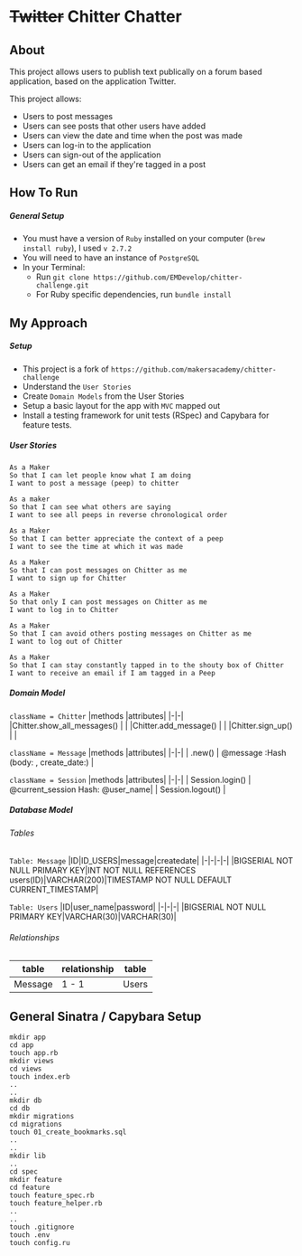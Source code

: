 # ~~Twitter~~ Chitter Chatter

## About

This project allows users to publish text publically on a forum based application, based on the application Twitter.

This project allows:

- Users to post messages
- Users can see posts that other users have added
- Users can view the date and time when the post was made
- Users can log-in to the application
- Users can sign-out of the application
- Users can get an email if they're tagged in a post

## How To Run

##### General Setup

- You must have a version of `Ruby` installed on your computer (`brew install ruby`), I used `v 2.7.2`
- You will need to have an instance of `PostgreSQL`
- In your Terminal:
  - Run `git clone https://github.com/EMDevelop/chitter-challenge.git`
  - For Ruby specific dependencies, run `bundle install`

## My Approach

##### Setup

- This project is a fork of `https://github.com/makersacademy/chitter-challenge`
- Understand the `User Stories`
- Create `Domain Models` from the User Stories
- Setup a basic layout for the app with `MVC` mapped out
- Install a testing framework for unit tests (RSpec) and Capybara for feature tests.

##### User Stories

```
As a Maker
So that I can let people know what I am doing
I want to post a message (peep) to chitter

As a maker
So that I can see what others are saying
I want to see all peeps in reverse chronological order

As a Maker
So that I can better appreciate the context of a peep
I want to see the time at which it was made

As a Maker
So that I can post messages on Chitter as me
I want to sign up for Chitter

As a Maker
So that only I can post messages on Chitter as me
I want to log in to Chitter

As a Maker
So that I can avoid others posting messages on Chitter as me
I want to log out of Chitter

As a Maker
So that I can stay constantly tapped in to the shouty box of Chitter
I want to receive an email if I am tagged in a Peep
```

##### Domain Model

`className = Chitter`
|methods |attributes|
|-|-|
|Chitter.show_all_messages() | |
|Chitter.add_message() | |
|Chitter.sign_up() | |

`className = Message`
|methods |attributes|
|-|-|
| .new() | @message :Hash (body: , create_date:) |

`className = Session`
|methods |attributes|
|-|-|
| Session.login() | @current_session Hash: @user_name|
| Session.logout() |

##### Database Model

###### Tables

`Table: Message`
|ID|ID_USERS|message|createdate|
|-|-|-|-|
|BIGSERIAL NOT NULL PRIMARY KEY|INT NOT NULL REFERENCES users(ID)|VARCHAR(200)|TIMESTAMP NOT NULL DEFAULT CURRENT_TIMESTAMP|

`Table: Users`
|ID|user_name|password|
|-|-|-|
|BIGSERIAL NOT NULL PRIMARY KEY|VARCHAR(30)|VARCHAR(30)|

###### Relationships

| table   | relationship | table |
| ------- | ------------ | ----- |
| Message | 1 - 1        | Users |

## General Sinatra / Capybara Setup

```
mkdir app
cd app
touch app.rb
mkdir views
cd views
touch index.erb
..
..
mkdir db
cd db
mkdir migrations
cd migrations
touch 01_create_bookmarks.sql
..
..
mkdir lib
..
cd spec
mkdir feature
cd feature
touch feature_spec.rb
touch feature_helper.rb
..
..
touch .gitignore
touch .env
touch config.ru
```
